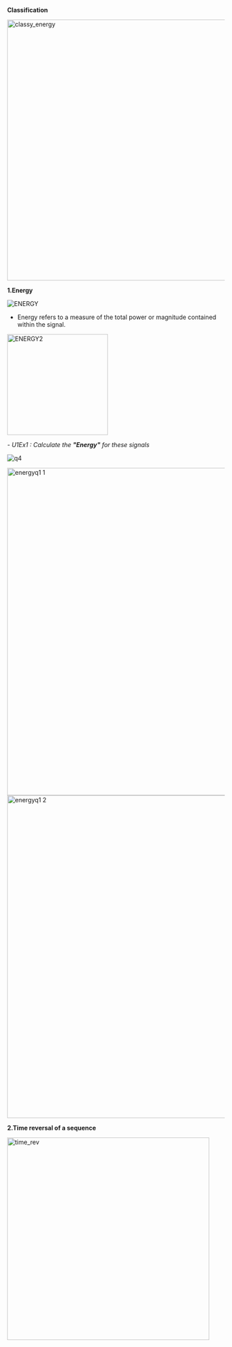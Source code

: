 **Classification**

<img width="603" alt="classy_energy" src="https://github.com/PeerawatAltoTechCourse/MATLAB-DSP/assets/132571902/8c8eda30-8dde-4c82-88fa-a756d4bdb16d">


**1.Energy**

![ENERGY](https://github.com/PeerawatAltoTechCourse/MATLAB-DSP/assets/132571902/75c51a09-ae2f-4a30-a33e-a82bf1950911)


- Energy refers to a measure of the total power or magnitude contained within the signal.

  
<img width="233" alt="ENERGY2" src="https://github.com/PeerawatAltoTechCourse/MATLAB-DSP/assets/132571902/d0e600fd-338f-44d8-8030-a586cb3a07d6">

_- U1Ex1 : Calculate the **"Energy"** for these signals_

![q4](https://github.com/PeerawatAltoTechCourse/MATLAB-DSP/assets/132571902/f1adbb79-9bc8-4e94-957c-3897fcf8149b)

<img width="757" alt="energyq1 1" src="https://github.com/PeerawatAltoTechCourse/MATLAB-DSP/assets/132571902/ff2e9e2e-b4b5-4fae-861d-a73778192150">

<img width="746" alt="energyq1 2" src="https://github.com/PeerawatAltoTechCourse/MATLAB-DSP/assets/132571902/a9fe0d7c-f0a2-4925-a78a-8c991806ea4a">

**2.Time reversal of a sequence**

<img width="468" alt="time_rev" src="https://github.com/PeerawatAltoTechCourse/MATLAB-DSP/assets/132571902/8ee6ccad-f2ad-4d77-ab83-c808c6cda8a0">


 



